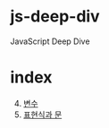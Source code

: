 # js-deep-div

JavaScript Deep Dive

# index

4. [변수](./js/민홍기-minong/4.변수.md)
5. [표현식과 문](./js/민홍기-minong/5.표현식과_문.md)
